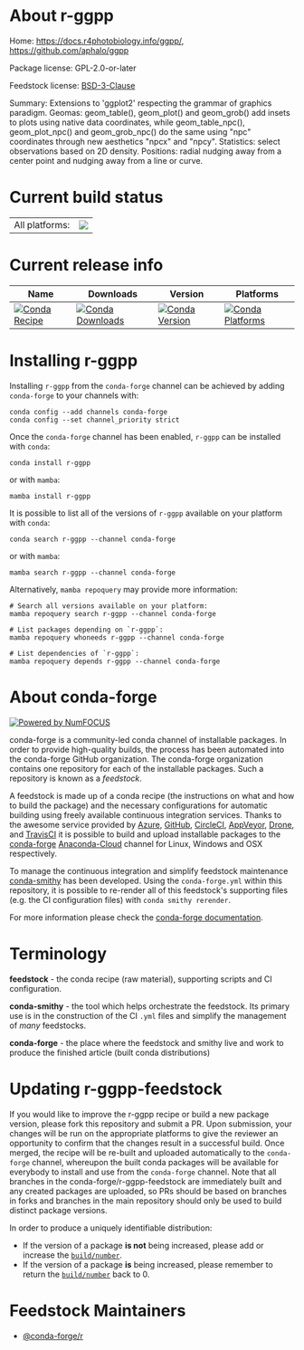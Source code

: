 About r-ggpp
============

Home: https://docs.r4photobiology.info/ggpp/, https://github.com/aphalo/ggpp

Package license: GPL-2.0-or-later

Feedstock license: [BSD-3-Clause](https://github.com/conda-forge/r-ggpp-feedstock/blob/main/LICENSE.txt)

Summary: Extensions to 'ggplot2' respecting the grammar of graphics paradigm. Geomas: geom_table(), geom_plot() and geom_grob() add insets to plots using native data coordinates, while geom_table_npc(), geom_plot_npc() and geom_grob_npc() do the same using "npc" coordinates through new aesthetics "npcx" and "npcy". Statistics: select observations based on 2D density. Positions: radial nudging away from a center point and nudging away from a line or curve.

Current build status
====================


<table><tr><td>All platforms:</td>
    <td>
      <a href="https://dev.azure.com/conda-forge/feedstock-builds/_build/latest?definitionId=12959&branchName=main">
        <img src="https://dev.azure.com/conda-forge/feedstock-builds/_apis/build/status/r-ggpp-feedstock?branchName=main">
      </a>
    </td>
  </tr>
</table>

Current release info
====================

| Name | Downloads | Version | Platforms |
| --- | --- | --- | --- |
| [![Conda Recipe](https://img.shields.io/badge/recipe-r--ggpp-green.svg)](https://anaconda.org/conda-forge/r-ggpp) | [![Conda Downloads](https://img.shields.io/conda/dn/conda-forge/r-ggpp.svg)](https://anaconda.org/conda-forge/r-ggpp) | [![Conda Version](https://img.shields.io/conda/vn/conda-forge/r-ggpp.svg)](https://anaconda.org/conda-forge/r-ggpp) | [![Conda Platforms](https://img.shields.io/conda/pn/conda-forge/r-ggpp.svg)](https://anaconda.org/conda-forge/r-ggpp) |

Installing r-ggpp
=================

Installing `r-ggpp` from the `conda-forge` channel can be achieved by adding `conda-forge` to your channels with:

```
conda config --add channels conda-forge
conda config --set channel_priority strict
```

Once the `conda-forge` channel has been enabled, `r-ggpp` can be installed with `conda`:

```
conda install r-ggpp
```

or with `mamba`:

```
mamba install r-ggpp
```

It is possible to list all of the versions of `r-ggpp` available on your platform with `conda`:

```
conda search r-ggpp --channel conda-forge
```

or with `mamba`:

```
mamba search r-ggpp --channel conda-forge
```

Alternatively, `mamba repoquery` may provide more information:

```
# Search all versions available on your platform:
mamba repoquery search r-ggpp --channel conda-forge

# List packages depending on `r-ggpp`:
mamba repoquery whoneeds r-ggpp --channel conda-forge

# List dependencies of `r-ggpp`:
mamba repoquery depends r-ggpp --channel conda-forge
```


About conda-forge
=================

[![Powered by
NumFOCUS](https://img.shields.io/badge/powered%20by-NumFOCUS-orange.svg?style=flat&colorA=E1523D&colorB=007D8A)](https://numfocus.org)

conda-forge is a community-led conda channel of installable packages.
In order to provide high-quality builds, the process has been automated into the
conda-forge GitHub organization. The conda-forge organization contains one repository
for each of the installable packages. Such a repository is known as a *feedstock*.

A feedstock is made up of a conda recipe (the instructions on what and how to build
the package) and the necessary configurations for automatic building using freely
available continuous integration services. Thanks to the awesome service provided by
[Azure](https://azure.microsoft.com/en-us/services/devops/), [GitHub](https://github.com/),
[CircleCI](https://circleci.com/), [AppVeyor](https://www.appveyor.com/),
[Drone](https://cloud.drone.io/welcome), and [TravisCI](https://travis-ci.com/)
it is possible to build and upload installable packages to the
[conda-forge](https://anaconda.org/conda-forge) [Anaconda-Cloud](https://anaconda.org/)
channel for Linux, Windows and OSX respectively.

To manage the continuous integration and simplify feedstock maintenance
[conda-smithy](https://github.com/conda-forge/conda-smithy) has been developed.
Using the ``conda-forge.yml`` within this repository, it is possible to re-render all of
this feedstock's supporting files (e.g. the CI configuration files) with ``conda smithy rerender``.

For more information please check the [conda-forge documentation](https://conda-forge.org/docs/).

Terminology
===========

**feedstock** - the conda recipe (raw material), supporting scripts and CI configuration.

**conda-smithy** - the tool which helps orchestrate the feedstock.
                   Its primary use is in the construction of the CI ``.yml`` files
                   and simplify the management of *many* feedstocks.

**conda-forge** - the place where the feedstock and smithy live and work to
                  produce the finished article (built conda distributions)


Updating r-ggpp-feedstock
=========================

If you would like to improve the r-ggpp recipe or build a new
package version, please fork this repository and submit a PR. Upon submission,
your changes will be run on the appropriate platforms to give the reviewer an
opportunity to confirm that the changes result in a successful build. Once
merged, the recipe will be re-built and uploaded automatically to the
`conda-forge` channel, whereupon the built conda packages will be available for
everybody to install and use from the `conda-forge` channel.
Note that all branches in the conda-forge/r-ggpp-feedstock are
immediately built and any created packages are uploaded, so PRs should be based
on branches in forks and branches in the main repository should only be used to
build distinct package versions.

In order to produce a uniquely identifiable distribution:
 * If the version of a package **is not** being increased, please add or increase
   the [``build/number``](https://docs.conda.io/projects/conda-build/en/latest/resources/define-metadata.html#build-number-and-string).
 * If the version of a package **is** being increased, please remember to return
   the [``build/number``](https://docs.conda.io/projects/conda-build/en/latest/resources/define-metadata.html#build-number-and-string)
   back to 0.

Feedstock Maintainers
=====================

* [@conda-forge/r](https://github.com/conda-forge/r/)

